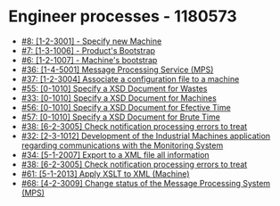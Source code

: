 # Engineer processes - 1180573 #

-  [#8: [1-2-3001] - Specify new Machine](SpecifyMachine.md) 
-  [#7: [1-3-1006] - Product's Bootstrap](ProductBootstrap.md) 
-  [#6: [1-2-1007] - Machine's bootstrap](MachineBootstrap.md) 
-  [#36: [1-4-5001] Message Processing Service (MPS)](MessageProcessingSystem.md) 
-  [#37: [1-2-3004] Associate a configuration file to a machine](AttachConfigurationFileToMachine.md) 
-   [#55: [0-1010] Specify a XSD Document for Wastes](SpecifyWastesXSDDocument.md) 
-   [#33: [0-1010] Specify a XSD Document for Machines](SpecifyMachine'sXSDDocument.md) 
-   [#56: [0-1010] Specify a XSD Document for Efective Time](SpecifyEffectiveTimeXSDDocument.md) 
-   [#57: [0-1010] Specify a XSD Document for Brute Time](SpecifyBruteTimeXSDDocument.md) 
-   [#38: [6-2-3005] Check notification processing errors to treat](CheckNotificationErrors.md) 
-  [#32: [2-3-1012] Development of the Industrial Machines application regarding communications with the Monitoring System](ComunicationFromIndustrialMachineToMonitoringSystem.md)
-   [#34: [5-1-2007] Export to a XML file all information](ExportToXML.md) 
-   [#38: [6-2-3005] Check notification processing errors to treat](CheckNotificationErrors.md) 
-   [#61: [5-1-2013] Apply XSLT to XML (Machine)](XSLTTransformation.md) 
-   [#68: [4-2-3009] Change status of the Message Processing System (MPS)](ChangeStatusOfMPS.md) 

